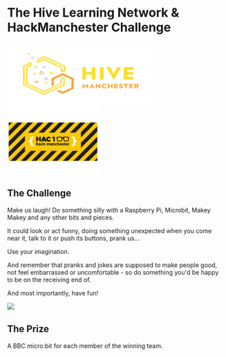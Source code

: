 # The Hive Learning Network & HackManchester Challenge

<img src='Copy of hivemanchester logo.png' height="150" width="330" />
<img src='hac 2 YEL-1.png' height="150" width="auto" />

## The Challenge

Make us laugh!
Do something silly with a Raspberry Pi, Microbit, Makey Makey and any other bits and pieces.

It could look or act funny, doing something unexpected when you come near it, talk to it or push its buttons, prank us...

Use your imagination.

And remember that pranks and jokes are supposed to make people good, not feel embarrassed or uncomfortable - so do something you'd be happy to be on the receiving end of.

And most importantly, have fun!

<img src='http://i.makeagif.com/media/9-20-2015/RoWz64.gif' height="150" width="auto" />

## The Prize
A BBC micro:bit for each member of the winning team.


